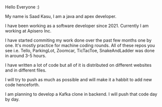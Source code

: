 Hello Everyone :)

My name is Saad Kasu, I am a java and apex developer.

I have been working as a software developer since 2021. Currently I am working at Apisero Inc.

I have started commiting my work done over the past few months one by one. It's mostly practice for machine coding rounds. All of these repos you see i.e. Tello, ParkingLot, Zoomcar, TicTacToe, SnakeAndLadder was done in around 3-5 hours.

I have written a lot of code but all of it is distributed on different websites and in different files.

I will try to push as much as possible and will make it a habbit to add new code henceforth.

I am planning to develop a Kafka clone in backend. I will push that code day by day.
